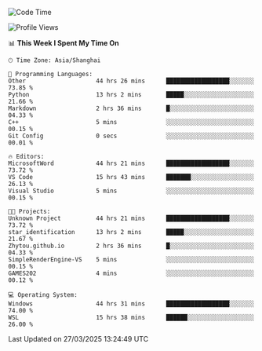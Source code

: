 <!--START_SECTION:waka-->
![Code Time](http://img.shields.io/badge/Code%20Time-2%2C495%20hrs%2021%20mins-blue)

![Profile Views](http://img.shields.io/badge/Profile%20Views-1-blue)

📊 **This Week I Spent My Time On** 

```text
🕑︎ Time Zone: Asia/Shanghai

💬 Programming Languages: 
Other                    44 hrs 26 mins      ██████████████████░░░░░░░   73.85 % 
Python                   13 hrs 2 mins       █████░░░░░░░░░░░░░░░░░░░░   21.66 % 
Markdown                 2 hrs 36 mins       █░░░░░░░░░░░░░░░░░░░░░░░░   04.33 % 
C++                      5 mins              ░░░░░░░░░░░░░░░░░░░░░░░░░   00.15 % 
Git Config               0 secs              ░░░░░░░░░░░░░░░░░░░░░░░░░   00.01 % 

🔥 Editors: 
MicrosoftWord            44 hrs 21 mins      ██████████████████░░░░░░░   73.72 % 
VS Code                  15 hrs 43 mins      ███████░░░░░░░░░░░░░░░░░░   26.13 % 
Visual Studio            5 mins              ░░░░░░░░░░░░░░░░░░░░░░░░░   00.15 % 

🐱‍💻 Projects: 
Unknown Project          44 hrs 21 mins      ██████████████████░░░░░░░   73.72 % 
star_identification      13 hrs 2 mins       █████░░░░░░░░░░░░░░░░░░░░   21.67 % 
Zhytou.github.io         2 hrs 36 mins       █░░░░░░░░░░░░░░░░░░░░░░░░   04.33 % 
SimpleRenderEngine-VS    5 mins              ░░░░░░░░░░░░░░░░░░░░░░░░░   00.15 % 
GAMES202                 4 mins              ░░░░░░░░░░░░░░░░░░░░░░░░░   00.12 % 

💻 Operating System: 
Windows                  44 hrs 31 mins      ██████████████████░░░░░░░   74.00 % 
WSL                      15 hrs 38 mins      ██████░░░░░░░░░░░░░░░░░░░   26.00 % 
```


 Last Updated on 27/03/2025 13:24:49 UTC
<!--END_SECTION:waka-->